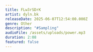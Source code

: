 ```yaml
---
title: FLw3rSDrK
artist: dyln.bk
releaseDate: 2025-06-07T12:54:00.000Z
genre: Other
description: "#Sampling"
audioFile: /assets/uploads/power.mp3
duration: 2:08
featured: false
---
```

